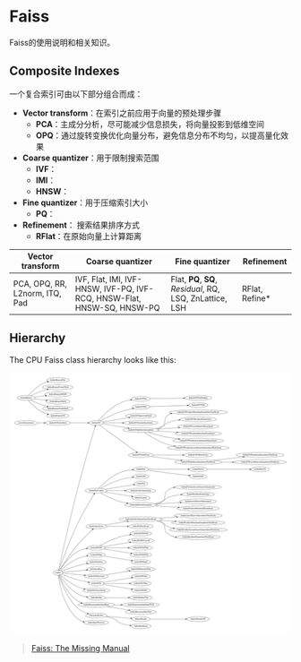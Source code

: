 # Faiss

Faiss的使用说明和相关知识。

## Composite Indexes

一个复合索引可由以下部分组合而成：

- **Vector transform**：在索引之前应用于向量的预处理步骤
  - **PCA**：主成分分析，尽可能减少信息损失，将向量投影到低维空间
  - **OPQ**：通过旋转变换优化向量分布，避免信息分布不均匀，以提高量化效果
- **Coarse quantizer**：用于限制搜索范围
  - **IVF**：
  - **IMI**：
  - **HNSW**：
- **Fine quantizer**：用于压缩索引大小
  - **PQ**：
- **Refinement**： 搜索结果排序方式
  - **RFlat**：在原始向量上计算距离
  
| **Vector transform** | **Coarse quantizer** | **Fine quantizer** | **Refinement** |
|----------------------|----------------------|--------------------|---------------|
| PCA, OPQ, RR, L2norm, ITQ, Pad | IVF, Flat, IMI, IVF-HNSW, IVF-PQ, IVF-RCQ, HNSW-Flat, HNSW-SQ, HNSW-PQ | Flat, **PQ**, **SQ**, *Residual*, RQ, LSQ, ZnLattice, LSH | RFlat, Refine* |

## Hierarchy

The CPU Faiss class hierarchy looks like this:

![Faiss Class Hierarchy](./img/faiss_class_hierarchy.svg)

> [Faiss: The Missing Manual](https://www.pinecone.io/learn/series/faiss/)